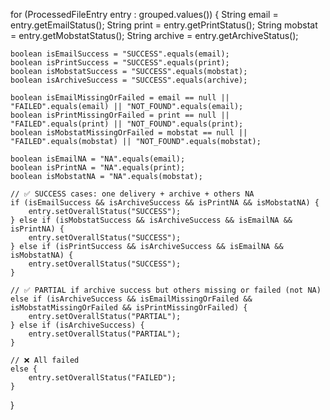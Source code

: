 for (ProcessedFileEntry entry : grouped.values()) {
    String email = entry.getEmailStatus();
    String print = entry.getPrintStatus();
    String mobstat = entry.getMobstatStatus();
    String archive = entry.getArchiveStatus();

    boolean isEmailSuccess = "SUCCESS".equals(email);
    boolean isPrintSuccess = "SUCCESS".equals(print);
    boolean isMobstatSuccess = "SUCCESS".equals(mobstat);
    boolean isArchiveSuccess = "SUCCESS".equals(archive);

    boolean isEmailMissingOrFailed = email == null || "FAILED".equals(email) || "NOT_FOUND".equals(email);
    boolean isPrintMissingOrFailed = print == null || "FAILED".equals(print) || "NOT_FOUND".equals(print);
    boolean isMobstatMissingOrFailed = mobstat == null || "FAILED".equals(mobstat) || "NOT_FOUND".equals(mobstat);

    boolean isEmailNA = "NA".equals(email);
    boolean isPrintNA = "NA".equals(print);
    boolean isMobstatNA = "NA".equals(mobstat);

    // ✅ SUCCESS cases: one delivery + archive + others NA
    if (isEmailSuccess && isArchiveSuccess && isPrintNA && isMobstatNA) {
        entry.setOverallStatus("SUCCESS");
    } else if (isMobstatSuccess && isArchiveSuccess && isEmailNA && isPrintNA) {
        entry.setOverallStatus("SUCCESS");
    } else if (isPrintSuccess && isArchiveSuccess && isEmailNA && isMobstatNA) {
        entry.setOverallStatus("SUCCESS");
    }

    // ✅ PARTIAL if archive success but others missing or failed (not NA)
    else if (isArchiveSuccess && isEmailMissingOrFailed && isMobstatMissingOrFailed && isPrintMissingOrFailed) {
        entry.setOverallStatus("PARTIAL");
    } else if (isArchiveSuccess) {
        entry.setOverallStatus("PARTIAL");
    }

    // ❌ All failed
    else {
        entry.setOverallStatus("FAILED");
    }
}
